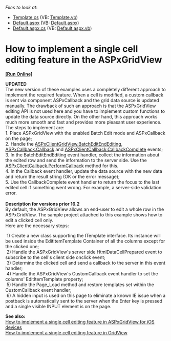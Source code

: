 <!-- default file list -->
*Files to look at*:

* [Template.cs](./CS/TestGridViewSite81/App_Code/Template.cs) (VB: [Template.vb](./VB/TestGridViewSite81/App_Code/Template.vb))
* [Default.aspx](./CS/TestGridViewSite81/Default.aspx) (VB: [Default.aspx](./VB/TestGridViewSite81/Default.aspx))
* [Default.aspx.cs](./CS/TestGridViewSite81/Default.aspx.cs) (VB: [Default.aspx.vb](./VB/TestGridViewSite81/Default.aspx.vb))
<!-- default file list end -->
# How to implement a single cell editing feature in the ASPxGridView
<!-- run online -->
**[[Run Online]](https://codecentral.devexpress.com/e430/)**
<!-- run online end -->


<p><strong>UPDATED<br></strong>The new version of these examples uses a completely different approach to implement the required feature. When a cell is modified, a custom callback is sent via component ASPxCallback and the grid data source is updated manually. The drawback of such an approach is that the ASPxGridView editing API is not used here and you have to implement custom functions to update the data source directly. On the other hand, this approach works much more smooth and fast and provides more pleasant user experience.<br>The steps to implement are:<br>1. Place ASPxGridView with the enabled Batch Edit mode and ASPxCallback on the page;<br>2. Handle the <a href="https://documentation.devexpress.com/#AspNet/DevExpressWebScriptsASPxClientGridView_BatchEditEndEditingtopic">ASPxClientGridView.BatchEditEndEditing</a>, <a href="https://documentation.devexpress.com/#AspNet/DevExpressWebASPxCallback_Callbacktopic">ASPxCallback.Callback</a> and <a href="https://documentation.devexpress.com/#AspNet/DevExpressWebScriptsASPxClientCallback_CallbackCompletetopic">ASPxClientCallback.CallbackComplete</a> events;<br>3. In the BatchEditEndEditing event handler, collect the information about the edited row and send the information to the server side. Use the <a href="https://documentation.devexpress.com/#AspNet/DevExpressWebScriptsASPxClientCallback_PerformCallbacktopic(zXTuZg)">ASPxClientCallback.PerformCallback</a> method for this.<br>4. In the Callback event handler, update the data source with the new data and return the result string (OK or the error message);<br>5. Use the CallbackComplete event handler to return the focus to the last edited cell if something went wrong. For example, a server-side validation error.<br><br><strong>Description for versions prior 16.2</strong><br>By default, the ASPxGridView allows an end-user to edit a whole row in the ASPxGridView. The sample project attached to this example shows how to edit a clicked cell only. <br>Here are the necessary steps:</p>
<p> 1) Create a new class supporting the ITemplate interface. Its instance will be used inside the EditItemTemplate Container of all the columns except for the clicked one;<br> 2) Handle the ASPxGridView's server side HtmlDataCellPrepared event to subscribe to the cell's client side onclick event;<br> 3) Determine the clicked cell and send a callback to the server in this event handler;<br> 4) Handle the ASPxGridView's CustomCallback event handler to set the columns' EditItemTemplate property;<br> 5) Handle the Page_Load method and restore templates set within the CustomCallback event handler;<br> 6) A hidden input is used on this page to eliminate a known IE issue when a postback is automatically sent to the server when the Enter key is pressed and a single visible INPUT element is on the page.</p>
<p><strong>See also:</strong><br><a href="https://www.devexpress.com/Support/Center/p/E4600">How to implement a single cell editing feature in ASPxGridView for iOS devices</a><br><a href="https://www.devexpress.com/Support/Center/p/T498424">How to implement a single cell editing feature in GridView</a></p>

<br/>


